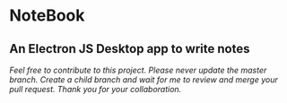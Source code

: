 # NoteBook

## An Electron JS Desktop app to write notes

*Feel free to contribute to this project. Please never update the master branch. Create a child branch and wait for me to review and merge your pull request. Thank you for your collaboration.*